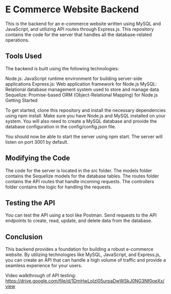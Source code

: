 # E Commerce Website Backend
This is the backend for an e-commerce website written using MySQL and JavaScript, and utilizing API routes through Express.js. This repository contains the code for the server that handles all the database-related operations.

## Tools Used
The backend is built using the following technologies:

Node.js: JavaScript runtime environment for building server-side applications
Express.js: Web application framework for Node.js
MySQL: Relational database management system used to store and manage data
Sequelize: Promise-based ORM (Object-Relational Mapping) for Node.js
Getting Started

To get started, clone this repository and install the necessary dependencies using npm install. Make sure you have Node.js and MySQL installed on your system. You will also need to create a MySQL database and provide the database configuration in the config/config.json file.

You should now be able to start the server using npm start. The server will listen on port 3001 by default.

## Modifying the Code
The code for the server is located in the src folder. The models folder contains the Sequelize models for the database tables. The routes folder contains the API routes that handle incoming requests. The controllers folder contains the logic for handling the requests.


## Testing the API
You can test the API using a tool like Postman. Send requests to the API endpoints to create, read, update, and delete data from the database.

## Conclusion
This backend provides a foundation for building a robust e-commerce website. By utilizing technologies like MySQL, JavaScript, and Express.js, you can create an API that can handle a high volume of traffic and provide a seamless experience for your users.

Video walkthrough of API testing: https://drive.google.com/file/d/1DmHwLoIzI05urpaDwWSkJ0NG3Nf0oeXx/view
